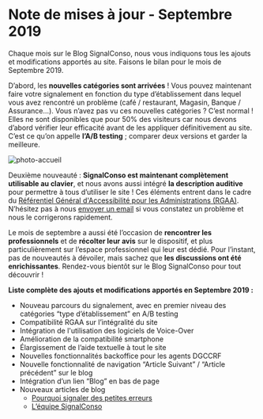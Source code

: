 # Note de mises à jour - Septembre 2019

Chaque mois sur le Blog SignalConso, nous vous indiquons tous les ajouts et modifications apportés au site. Faisons le bilan pour le mois de Septembre 2019.

D’abord, les **nouvelles catégories sont arrivées** ! Vous pouvez maintenant faire votre signalement en fonction du type d’établissement dans lequel vous avez rencontré un problème (café / restaurant, Magasin, Banque / Assurance…). Vous n’avez pas vu ces nouvelles catégories ? C’est normal ! Elles ne sont disponibles que pour 50% des visiteurs car nous devons d’abord vérifier leur efficacité avant de les appliquer définitivement au site. C’est ce qu’on appelle **l’A/B testing** ; comparer deux versions et garder la meilleure.

![photo-accueil](/…..)

Deuxième nouveauté : **SignalConso est maintenant complètement utilisable au clavier**, et nous avons aussi intégré **la description auditive** pour permettre à tous d’utiliser le site ! Ces éléments entrent dans le cadre du [Référentiel Général d'Accessibilité pour les Administrations (RGAA)](http://references.modernisation.gouv.fr/accessibilite-numerique). N’hésitez pas à nous [envoyer un email](mailto:contact@signalconso.beta.gouv.fr) si vous constatez un problème et nous le corrigerons rapidement.

Le mois de septembre a aussi été l’occasion de **rencontrer les professionnels** et de **récolter leur avis** sur le dispositif, et plus particulièrement sur l’espace professionnel qui leur est dédié. Pour l’instant, pas de nouveautés à dévoiler, mais sachez que **les discussions ont été enrichissantes**. Rendez-vous bientôt sur le Blog SignalConso pour tout découvrir !

**Liste complète des ajouts et modifications apportés en Septembre 2019 :**
+ Nouveau parcours du signalement, avec en premier niveau des catégories “type d’établissement” en A/B testing
+ Compatibilité RGAA sur l’intégralité du site
+ Intégration de l'utilisation des logiciels de Voice-Over
+ Amélioration de la compatibilité smartphone
+ Élargissement de l’aide textuelle à tout le site
+ Nouvelles fonctionnalités backoffice pour les agents DGCCRF
+ Nouvelle fonctionnalité de navigation “Article Suivant” / “Article précédent” sur le blog
+ Intégration d’un lien “Blog” en bas de page
+ Nouveaux articles de blog
  + [Pourquoi signaler des petites erreurs](/blog/2019/09/22/pourquoi-signaler-les-petites-erreurs)
  + [L’équipe SignalConso](/blog/2019/10/06/equipe-signalconso)

